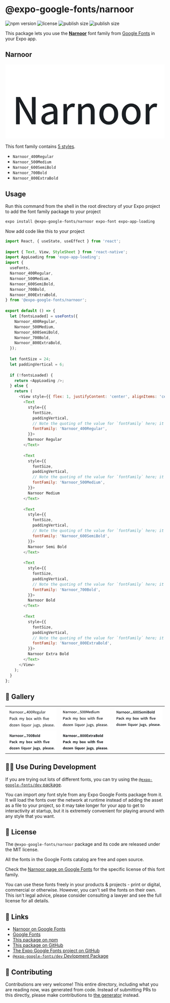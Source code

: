 # @expo-google-fonts/narnoor

![npm version](https://flat.badgen.net/npm/v/@expo-google-fonts/narnoor)
![license](https://flat.badgen.net/github/license/expo/google-fonts)
![publish size](https://flat.badgen.net/packagephobia/install/@expo-google-fonts/narnoor)
![publish size](https://flat.badgen.net/packagephobia/publish/@expo-google-fonts/narnoor)

This package lets you use the [**Narnoor**](https://fonts.google.com/specimen/Narnoor) font family from [Google Fonts](https://fonts.google.com/) in your Expo app.

## Narnoor

![Narnoor](./font-family.png)

This font family contains [5 styles](#-gallery).

- `Narnoor_400Regular`
- `Narnoor_500Medium`
- `Narnoor_600SemiBold`
- `Narnoor_700Bold`
- `Narnoor_800ExtraBold`

## Usage

Run this command from the shell in the root directory of your Expo project to add the font family package to your project
```sh
expo install @expo-google-fonts/narnoor expo-font expo-app-loading
```

Now add code like this to your project
```js
import React, { useState, useEffect } from 'react';

import { Text, View, StyleSheet } from 'react-native';
import AppLoading from 'expo-app-loading';
import {
  useFonts,
  Narnoor_400Regular,
  Narnoor_500Medium,
  Narnoor_600SemiBold,
  Narnoor_700Bold,
  Narnoor_800ExtraBold,
} from '@expo-google-fonts/narnoor';

export default () => {
  let [fontsLoaded] = useFonts({
    Narnoor_400Regular,
    Narnoor_500Medium,
    Narnoor_600SemiBold,
    Narnoor_700Bold,
    Narnoor_800ExtraBold,
  });

  let fontSize = 24;
  let paddingVertical = 6;

  if (!fontsLoaded) {
    return <AppLoading />;
  } else {
    return (
      <View style={{ flex: 1, justifyContent: 'center', alignItems: 'center' }}>
        <Text
          style={{
            fontSize,
            paddingVertical,
            // Note the quoting of the value for `fontFamily` here; it expects a string!
            fontFamily: 'Narnoor_400Regular',
          }}>
          Narnoor Regular
        </Text>

        <Text
          style={{
            fontSize,
            paddingVertical,
            // Note the quoting of the value for `fontFamily` here; it expects a string!
            fontFamily: 'Narnoor_500Medium',
          }}>
          Narnoor Medium
        </Text>

        <Text
          style={{
            fontSize,
            paddingVertical,
            // Note the quoting of the value for `fontFamily` here; it expects a string!
            fontFamily: 'Narnoor_600SemiBold',
          }}>
          Narnoor Semi Bold
        </Text>

        <Text
          style={{
            fontSize,
            paddingVertical,
            // Note the quoting of the value for `fontFamily` here; it expects a string!
            fontFamily: 'Narnoor_700Bold',
          }}>
          Narnoor Bold
        </Text>

        <Text
          style={{
            fontSize,
            paddingVertical,
            // Note the quoting of the value for `fontFamily` here; it expects a string!
            fontFamily: 'Narnoor_800ExtraBold',
          }}>
          Narnoor Extra Bold
        </Text>
      </View>
    );
  }
};

```

## 🔡 Gallery


||||
|-|-|-|
|![Narnoor_400Regular](./Narnoor_400Regular.ttf.png)|![Narnoor_500Medium](./Narnoor_500Medium.ttf.png)|![Narnoor_600SemiBold](./Narnoor_600SemiBold.ttf.png)||
|![Narnoor_700Bold](./Narnoor_700Bold.ttf.png)|![Narnoor_800ExtraBold](./Narnoor_800ExtraBold.ttf.png)|||


## 👩‍💻 Use During Development

If you are trying out lots of different fonts, you can try using the [`@expo-google-fonts/dev` package](https://github.com/expo/google-fonts/tree/master/font-packages/dev#readme).

You can import *any* font style from any Expo Google Fonts package from it. It will load the fonts
over the network at runtime instead of adding the asset as a file to your project, so it may take longer
for your app to get to interactivity at startup, but it is extremely convenient
for playing around with any style that you want.

## 📖 License

The `@expo-google-fonts/narnoor` package and its code are released under the MIT license.

All the fonts in the Google Fonts catalog are free and open source.

Check the [Narnoor page on Google Fonts](https://fonts.google.com/specimen/Narnoor) for the specific license of this font family.

You can use these fonts freely in your products & projects - print or digital, commercial or otherwise. However, you can't sell the fonts on their own. This isn't legal advice, please consider consulting a lawyer and see the full license for all details.

## 🔗 Links

- [Narnoor on Google Fonts](https://fonts.google.com/specimen/Narnoor)
- [Google Fonts](https://fonts.google.com/)
- [This package on npm](https://www.npmjs.com/package/@expo-google-fonts/narnoor)
- [This package on GitHub](https://github.com/expo/google-fonts/tree/master/font-packages/narnoor)
- [The Expo Google Fonts project on GitHub](https://github.com/expo/google-fonts)
- [`@expo-google-fonts/dev` Devlopment Package](https://github.com/expo/google-fonts/tree/master/font-packages/dev)

## 🤝 Contributing

Contributions are very welcome! This entire directory, including what you are reading now, was generated from code. Instead of submitting PRs to this directly, please make contributions to [the generator](https://github.com/expo/google-fonts/tree/master/packages/generator) instead.
